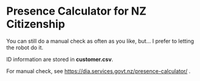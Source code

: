 # Presence Calculator for NZ Citizenship

You can still do a manual check as often as you like, but... I prefer to letting the robot do it.

ID information are stored in **customer.csv**.

For manual check, see https://dia.services.govt.nz/presence-calculator/ .
